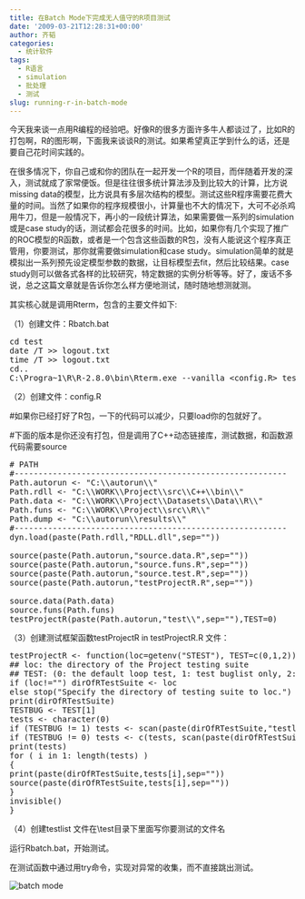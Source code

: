 ```yaml
---
title: 在Batch Mode下完成无人值守的R项目测试
date: '2009-03-21T12:28:31+00:00'
author: 齐韬
categories:
  - 统计软件
tags:
  - R语言
  - simulation
  - 批处理
  - 测试
slug: running-r-in-batch-mode
---
```


今天我来谈一点用R编程的经验吧。好像R的很多方面许多牛人都谈过了，比如R的打包啊，R的图形啊，下面我来谈谈R的测试。如果希望真正学到什么的话，还是要自己花时间实践的。

在很多情况下，你自己或和你的团队在一起开发一个R的项目，而伴随着开发的深入，测试就成了家常便饭。但是往往很多统计算法涉及到比较大的计算，比方说missing data的模型，比方说具有多层次结构的模型。测试这些R程序需要花费大量的时间。当然了如果你的程序规模很小，计算量也不大的情况下，大可不必杀鸡用牛刀，但是一般情况下，再小的一段统计算法，如果需要做一系列的simulation或是case study的话，测试都会花很多的时间。比如，如果你有几个实现了推广的ROC模型的R函数，或者是一个包含这些函数的R包，没有人能说这个程序真正管用，你要测试，那你就需要做simulation和case study。simulation简单的就是模拟出一系列预先设定模型参数的数据，让目标模型去fit，然后比较结果。case study则可以做各式各样的比较研究，特定数据的实例分析等等。好了，废话不多说，总之这篇文章就是告诉你怎么样方便地测试，随时随地想测就测。

其实核心就是调用Rterm，包含的主要文件如下:

（1）创建文件：Rbatch.bat

<pre class="brush: r">cd test
date /T &gt;&gt; logout.txt
time /T &gt;&gt; logout.txt
cd..
C:\Progra~1\R\R-2.8.0\bin\Rterm.exe --vanilla &lt;config.R&gt; testout.txt</pre>

（2）创建文件：config.R

#如果你已经打好了R包，一下的代码可以减少，只要load你的包就好了。

#下面的版本是你还没有打包，但是调用了C++动态链接库，测试数据，和函数源代码需要source

<pre class="brush: r"># PATH
#---------------------------------------------------------
Path.autorun &lt;- "C:\\autorun\\"
Path.rdll &lt;- "C:\\WORK\\Project\\src\\C++\\bin\\"
Path.data &lt;- "C:\\WORK\\Project\\Datasets\\Data\\R\\"
Path.funs &lt;- "C:\\WORK\\Project\\src\\R\\"
Path.dump &lt;- "C:\\autorun\\results\\"
#---------------------------------------------------------
dyn.load(paste(Path.rdll,"RDLL.dll",sep=""))

source(paste(Path.autorun,"source.data.R",sep=""))
source(paste(Path.autorun,"source.funs.R",sep=""))
source(paste(Path.autorun,"source.test.R",sep=""))
source(paste(Path.autorun,"testProjectR.R",sep=""))

source.data(Path.data)
source.funs(Path.funs)
testProjectR(paste(Path.autorun,"test\\",sep=""),TEST=0)</pre>

（3）创建测试框架函数testProjectR in testProjectR.R 文件：

<pre class="brush: r">testProjectR &lt;- function(loc=getenv("STEST"), TEST=c(0,1,2)) {
## loc: the directory of the Project testing suite
## TEST: (0: the default loop test, 1: test buglist only, 2: loop test and test buglist
if (loc!="") dirOfRTestSuite &lt;- loc
else stop("Specify the directory of testing suite to loc.")
print(dirOfRTestSuite)
TESTBUG &lt;- TEST[1]
tests &lt;- character(0)
if (TESTBUG != 1) tests &lt;- scan(paste(dirOfRTestSuite,"testlist",sep=""),what=character(0))
if (TESTBUG != 0) tests &lt;- c(tests, scan(paste(dirOfRTestSuite,"buglist",sep=""),what=character(0)))
print(tests)
for ( i in 1: length(tests) )
{
print(paste(dirOfRTestSuite,tests[i],sep=""))
source(paste(dirOfRTestSuite,tests[i],sep=""))
}
invisible()
}</pre>

（4）创建testlist 文件在\test目录下里面写你要测试的文件名

运行Rbatch.bat，开始测试。

在测试函数中通过用try命令，实现对异常的收集，而不直接跳出测试。

![batch mode](https://cos.name/wp-content/uploads/2009/03/batch.jpg)
